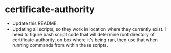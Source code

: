 # certificate-authority

- Update this README.  
- Updating all scripts, so they work in location where they currently exist.  I need to figure bash script code that will determine root directory of certificate-authority, on box where it's being ran, then use that when running commands from within these scripts.
